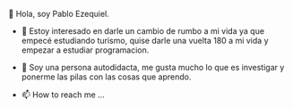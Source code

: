 👋 Hola, soy Pablo Ezequiel.


- 👀 Estoy interesado en darle un cambio de rumbo a mi vida ya que empecé estudiando turismo, quise darle una vuelta 180 a mi vida y empezar a estudiar programacion. 
- 🌱 Soy una persona autodidacta, me gusta mucho lo que es investigar y ponerme las pilas con las cosas que aprendo.

- 📫 How to reach me ...

<!---
Paavvlo/Paavvlo is a ✨ special ✨ repository because its `README.md` (this file) appears on your GitHub profile.
You can click the Preview link to take a look at your changes.
--->
